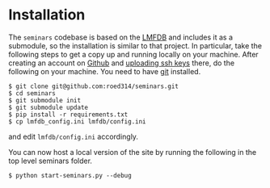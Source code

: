 Installation
============

The `seminars` codebase is based on the [LMFDB](https://github.com/LMFDB/lmfdb) and includes it as a submodule, so the installation is similar to that project.  In particular, take the following steps to get a copy up and running locally on your machine.  After creating an account on [Github](https://github.com/join) and [uploading ssh keys](https://help.github.com/en/github/authenticating-to-github/adding-a-new-ssh-key-to-your-github-account) there, do the following on your machine.  You need to have [git](https://git-scm.com/book/en/v2/Getting-Started-Installing-Git) installed.

```
$ git clone git@github.com:roed314/seminars.git
$ cd seminars
$ git submodule init
$ git submodule update
$ pip install -r requirements.txt
$ cp lmfdb_config.ini lmfdb/config.ini
```

and edit `lmfdb/config.ini` accordingly.

You can now host a local version of the site by running the following in the top
level seminars folder.

```
$ python start-seminars.py --debug
```
